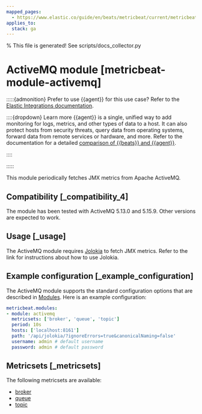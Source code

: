 ```yaml
---
mapped_pages:
  - https://www.elastic.co/guide/en/beats/metricbeat/current/metricbeat-module-activemq.html
applies_to:
  stack: ga
---
```


% This file is generated! See scripts/docs_collector.py

# ActiveMQ module [metricbeat-module-activemq]

:::::{admonition} Prefer to use {{agent}} for this use case?
Refer to the [Elastic Integrations documentation](integration-docs://reference/activemq/index.md).

::::{dropdown} Learn more
{{agent}} is a single, unified way to add monitoring for logs, metrics, and other types of data to a host. It can also protect hosts from security threats, query data from operating systems, forward data from remote services or hardware, and more. Refer to the documentation for a detailed [comparison of {{beats}} and {{agent}}](docs-content://reference/fleet/index.md).

::::


:::::


This module periodically fetches JMX metrics from Apache ActiveMQ.


## Compatibility [_compatibility_4]

The module has been tested with ActiveMQ 5.13.0 and 5.15.9. Other versions are expected to work.


## Usage [_usage]

The ActiveMQ module requires [Jolokia](/reference/metricbeat/metricbeat-module-jolokia.md) to fetch JMX metrics. Refer to the link for instructions about how to use Jolokia.


## Example configuration [_example_configuration]

The ActiveMQ module supports the standard configuration options that are described in [Modules](/reference/metricbeat/configuration-metricbeat.md). Here is an example configuration:

```yaml
metricbeat.modules:
- module: activemq
  metricsets: ['broker', 'queue', 'topic']
  period: 10s
  hosts: ['localhost:8161']
  path: '/api/jolokia/?ignoreErrors=true&canonicalNaming=false'
  username: admin # default username
  password: admin # default password
```


## Metricsets [_metricsets]

The following metricsets are available:

* [broker](/reference/metricbeat/metricbeat-metricset-activemq-broker.md)
* [queue](/reference/metricbeat/metricbeat-metricset-activemq-queue.md)
* [topic](/reference/metricbeat/metricbeat-metricset-activemq-topic.md)
